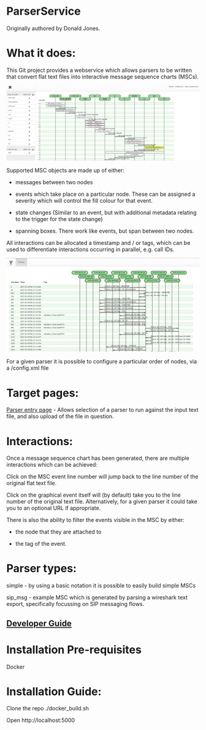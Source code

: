 # ParserService

Originally authored by Donald Jones.

# What it does:

This Git project provides a webservice which allows parsers to be written that convert flat text files into interactive message sequence charts (MSCs).

![simple MSC](doc/simple_msc.png)

Supported MSC objects are made up of either:

- messages between two nodes

- events which take place on a particular node. These can be assigned a severity which will control the fill colour for that event.

- state changes (Similar to an event, but with additional metadata relating to the trigger for the state change)

- spanning boxes. There work like events, but span between two nodes.

All interactions can be allocated a timestamp and / or tags, which can be used to differentiate interactions occurring in parallel, e.g. call IDs.

![simple MSC](doc/sip_msg.png)

For a given parser it is possible to configure a particular order of nodes, via a <parser>/config.xml file

# Target pages:

[Parser entry page](http://localhost:5000/) - Allows selection of a parser to run against the input text file, and also upload of the file in question.

# Interactions:

Once a message sequence chart has been generated, there are multiple interactions which can be achieved:

Click on the MSC event line number will jump back to the line number of the original flat text file.

Click on the graphical event itself will (by default) take you to the line number of the original text file. Alternatively, for a given parser it could take you to an optional URL if appropriate.

There is also the ability to filter the events visible in the MSC by either:

- the node that they are attached to

- the tag of the event.

# Parser types:

simple - by using a basic notation it is possible to easily build simple MSCs

sip_msg - example MSC which is generated by parsing a wireshark text export, specifically focussing on SIP messaging flows.

## [Developer Guide](doc/Documentation.md)

# Installation Pre-requisites
Docker

# Installation Guide:
Clone the repo
    ./docker_build.sh

Open http://localhost:5000
